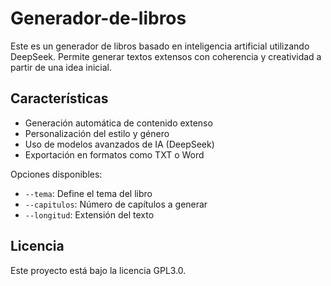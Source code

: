 # Generador-de-libros

Este es un generador de libros basado en inteligencia artificial utilizando DeepSeek. Permite generar textos extensos con coherencia y creatividad a partir de una idea inicial.

## Características
- Generación automática de contenido extenso
- Personalización del estilo y género
- Uso de modelos avanzados de IA (DeepSeek)
- Exportación en formatos como TXT o Word

Opciones disponibles:
- `--tema`: Define el tema del libro
- `--capitulos`: Número de capítulos a generar
- `--longitud`: Extensión del texto


## Licencia

Este proyecto está bajo la licencia GPL3.0.
